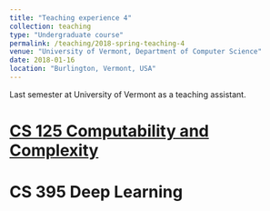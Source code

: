 ```yaml
---
title: "Teaching experience 4"
collection: teaching
type: "Undergraduate course"
permalink: /teaching/2018-spring-teaching-4
venue: "University of Vermont, Department of Computer Science"
date: 2018-01-16
location: "Burlington, Vermont, USA"
---
```


Last semester at University of Vermont as a teaching assistant.

[CS 125 Computability and Complexity](https://www.uvm.edu/~ylin19/cs125/)
======

CS 395 Deep Learning
======

